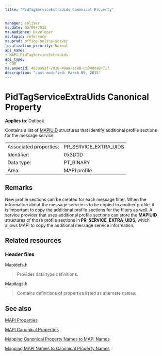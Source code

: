 ```yaml
---
title: "PidTagServiceExtraUids Canonical Property"
 
 
manager: soliver
ms.date: 03/09/2015
ms.audience: Developer
ms.topic: reference
ms.prod: office-online-server
localization_priority: Normal
api_name:
- MAPI.PidTagServiceExtraUids
api_type:
- COM
ms.assetid: 4838a9af-7818-49aa-ace8-cb94dda8471f
description: "Last modified: March 09, 2015"
---
```


# PidTagServiceExtraUids Canonical Property

  
  
**Applies to**: Outlook 
  
Contains a list of [MAPIUID](mapiuid.md) structures that identify additional profile sections for the message service. 
  
|||
|:-----|:-----|
|Associated properties:  <br/> |PR_SERVICE_EXTRA_UIDS  <br/> |
|Identifier:  <br/> |0x3D0D  <br/> |
|Data type:  <br/> |PT_BINARY  <br/> |
|Area:  <br/> |MAPI profile  <br/> |
   
## Remarks

New profile sections can be created for each message filter. When the information about the message service is to be copied to another profile, it is important to copy the additional profile sections for the filters as well. A service provider that uses additional profile sections can store the **MAPIUID** structures of those profile sections in **PR_SERVICE_EXTRA_UIDS**, which allows MAPI to copy the additional message service information.
  
## Related resources

### Header files

Mapidefs.h
  
> Provides data type definitions.
    
Mapitags.h
  
> Contains definitions of properties listed as alternate names.
    
## See also



[MAPI Properties](mapi-properties.md)
  
[MAPI Canonical Properties](mapi-canonical-properties.md)
  
[Mapping Canonical Property Names to MAPI Names](mapping-canonical-property-names-to-mapi-names.md)
  
[Mapping MAPI Names to Canonical Property Names](mapping-mapi-names-to-canonical-property-names.md)

